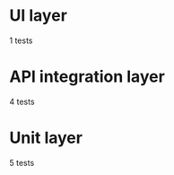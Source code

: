 <h1>UI layer</h1>
1 tests
<h1> API integration layer </h1>
<p>4 tests</p>
<h1> Unit layer </h1>
<p> 5 tests</p>
